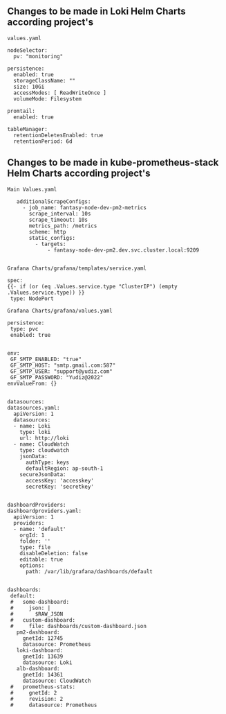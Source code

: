 ## Changes to be made in Loki Helm Charts according project's

`values.yaml`

```console
nodeSelector:
  pv: "monitoring"

persistence:
  enabled: true
  storageClassName: ""
  size: 10Gi
  accessModes: [ ReadWriteOnce ]
  volumeMode: Filesystem

promtail:
  enabled: true

tableManager:
  retentionDeletesEnabled: true
  retentionPeriod: 6d
```

## Changes to be made in kube-prometheus-stack Helm Charts according project's

`Main Values.yaml `

```console
   additionalScrapeConfigs:
     - job_name: fantasy-node-dev-pm2-metrics
       scrape_interval: 10s
       scrape_timeout: 10s
       metrics_path: /metrics
       scheme: http
       static_configs:
         - targets:
             - fantasy-node-dev-pm2.dev.svc.cluster.local:9209
             
```
             
`Grafana Charts/grafana/templates/service.yaml`

```console
spec:
{{- if (or (eq .Values.service.type "ClusterIP") (empty .Values.service.type)) }}
 type: NodePort

```

`Grafana Charts/grafana/values.yaml`

```console
persistence:
 type: pvc
 enabled: true
 

env:
 GF_SMTP_ENABLED: "true"
 GF_SMTP_HOST: "smtp.gmail.com:587"
 GF_SMTP_USER: "support@yudiz.com"
 GF_SMTP_PASSWORD: "Yudiz@2022"
envValueFrom: {}


datasources:
datasources.yaml:
  apiVersion: 1
  datasources:
  - name: Loki
    type: loki
    url: http://loki
  - name: CloudWatch
    type: cloudwatch
    jsonData:
      authType: keys
      defaultRegion: ap-south-1
    secureJsonData:
      accessKey: 'accesskey'
      secretKey: 'secretkey'


dashboardProviders:
dashboardproviders.yaml:
  apiVersion: 1
  providers:
  - name: 'default'
    orgId: 1
    folder: ''
    type: file
    disableDeletion: false
    editable: true
    options:
      path: /var/lib/grafana/dashboards/default


dashboards:
 default:
 #   some-dashboard:
 #     json: |
 #       $RAW_JSON
 #   custom-dashboard:
 #     file: dashboards/custom-dashboard.json
   pm2-dashboard:
     gnetId: 12745
     datasource: Prometheus
   loki-dashboard:
     gnetId: 13639
     datasource: Loki
   alb-dashboard:
     gnetId: 14361
     datasource: CloudWatch
 #   prometheus-stats:
 #     gnetId: 2
 #     revision: 2
 #     datasource: Prometheus

```
